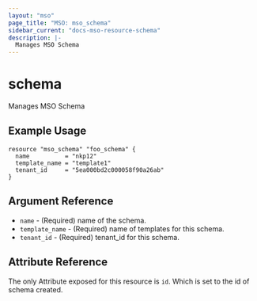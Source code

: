 ```yaml
---
layout: "mso"
page_title: "MSO: mso_schema"
sidebar_current: "docs-mso-resource-schema"
description: |-
  Manages MSO Schema
---
```


# schema #

Manages MSO Schema

## Example Usage ##

```hcl
resource "mso_schema" "foo_schema" {
  name          = "nkp12"
  template_name = "template1"
  tenant_id     = "5ea000bd2c000058f90a26ab"
}

```

## Argument Reference ##

* `name` - (Required) name of the schema.
* `template_name` - (Required) name of templates for this schema.
* `tenant_id` - (Required) tenant_id for this schema.

## Attribute Reference ##

The only Attribute exposed for this resource is `id`. Which is set to the id of schema created.